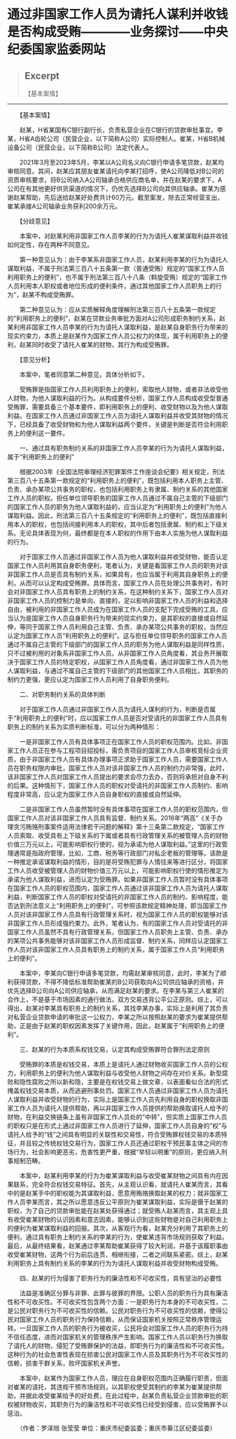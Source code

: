 
# 通过非国家工作人员为请托人谋利并收钱是否构成受贿————业务探讨——中央纪委国家监委网站

> ## Excerpt
> 【基本案情】

---
　　【基本案情】

　　赵某，H省某国有C银行副行长，负责私营企业在C银行的贷款审批事宜。李某，H省A齿轮公司（民营企业，以下简称A公司）实际控制人。崔某，H省B机械设备公司（民营企业，以下简称B公司）法定代表人。

　　2021年3月至2023年5月，李某以A公司名义向C银行申请多笔贷款，赵某均审核同意。其间，赵某应其朋友崔某请托向李某打招呼，使A公司降低对B公司的资质审核要求，将B公司纳入A公司轴承合格供应商名单，并在赵某的要求下，A公司在有其他更好供货渠道的情况下，仍优先选择B公司向其供应轴承。崔某为感谢赵某帮助，先后送给赵某好处费共计60万元。截至案发，除去正常经营支出，崔某承接A公司轴承业务获利200余万元。

　　【分歧意见】

　　本案中，对赵某利用非国家工作人员李某的行为为请托人崔某谋取利益并收钱如何定性，存在两种不同意见。

　　第一种意见认为：由于李某系非国家工作人员，赵某利用李某的行为为请托人谋取利益，不属于刑法第三百八十五条第一款（普通受贿）规定的“国家工作人员利用职务上的便利”，也不属于刑法第三百八十八条（斡旋受贿）规定的“国家工作人员利用本人职权或者地位形成的便利条件，通过其他国家工作人员职务上的行为”，赵某不构成受贿罪。

　　第二种意见认为：应从实质解释角度理解刑法第三百八十五条第一款规定的“利用职务上的便利”，赵某在贷款业务审批方面对A公司形成职务制约关系，赵某利用非国家工作人员李某的行为为请托人谋取利益，是赵某自身职务行为带来的现实约束力，本质上是赵某作为国家工作人员公权力的体现，属于利用职务上的便利，赵某同时收受了请托人崔某的财物，其行为构成受贿罪。

　　【意见分析】

　　本案中，笔者同意第二种意见，具体分析如下。

　　受贿罪是指国家工作人员利用职务上的便利，索取他人财物，或者非法收受他人财物，为他人谋取利益的行为。从构成要件分析，国家工作人员构成收受型普通受贿罪，需要具备三个基本要件，即利用职务上的便利、收受财物以及为他人谋取利益。在国家工作人员通过非国家工作人员为请托人谋取利益并收受其财物的情况下，已经具备了收受财物和为他人谋取利益两个要件，关键是判断是否符合利用职务上的便利这一要件。

　　一、通过具有职务制约关系的非国家工作人员李某的行为为请托人谋取利益，属于“利用职务上的便利”

　　根据2003年《全国法院审理经济犯罪案件工作座谈会纪要》相关规定，刑法第三百八十五条第一款规定的“利用职务上的便利”，既包括利用本人职务上主管、负责、承办某项公共事务的职权，也包括利用职务上有隶属、制约关系的其他国家工作人员的职权。担任单位领导职务的国家工作人员通过不属自己主管的下级部门的国家工作人员的职务为他人谋取利益的，应当认定为“利用职务上的便利”为他人谋取利益。因此，刑法第三百八十五条规定的“利用职务上的便利”，既包括直接利用本人的职权，也包括间接利用本人的职权，其中后者包括隶属、制约和上下级关系。无论具体表现为何，最终都是在本人职权的作用下由本人实施为他人谋取利益的行为。

　　对于国家工作人员通过非国家工作人员为他人谋取利益并收受财物，能否认定国家工作人员利用其自身职务便利，笔者认为，关键是看国家工作人员的职务对该非国家工作人员是否具有制约关系，如果具有，也应当属于利用其自身职务上的便利，从而可以认定构成受贿罪。具体而言，国家工作人员在处理公共事务时，有时会对非国家工作人员具有职务上的制约关系，在这种制约关系下，国家工作人员对非国家工作人员的控制力是单向、直接的，足以影响非国家工作人员的利益和选择自由，被利用的非国家工作人员成为在国家工作人员的支配下完成受贿的工具，应当认为是国家工作人员自身职务行为带来的现实约束力，是其职权的直接或自然延伸，等同于国家工作人员利用自己主管、负责、承办某项公共事务的职权，当然应认定为国家工作人员“利用职务上的便利”。这与担任单位领导职务的国家工作人员通过不属自己主管的下级部门的国家工作人员的职务为他人谋取利益是同样性质，只不过被利用的对象系非国家工作人员。从非国家工作人员角度看，其业务开展取决于国家工作人员的特定职权，从国家工作人员角度看，通过非国家工作人员为他人谋取利益，与通过不属自己主管的下级部门的其他国家工作人员相比，其职务的制约力更强，更应认定为国家工作人员利用了自身职务便利。

　　二、对职务制约关系的具体判断

　　对于国家工作人员通过非国家工作人员为请托人谋利的行为，判断是否属于“利用职务上的便利”时，应以国家工作人员是否对受请托的非国家工作人员具有职务上的制约关系为实质判断标准，可以分为两种情形：

　　一是非国家工作人员有具体事项正在国家工作人员的职权范围内。比如，非国家工作人员正在参与工程项目招投标，需负责项目的国家工作人员审核竞标企业资质，由于非国家工作人员有具体办理事项正求助于国家工作人员，需要国家工作人员在职务权限内审批，国家工作人员对该非国家工作人员的制约力非常强，此时，该非国家工作人员对国家工作人员提出的要求会尽力去办，否则将承担对自身不利的后果。这种情形下，国家工作人员的职权对受请托的非国家工作人员制约、影响程度非常高，应认定为国家工作人员自身职权的直接或自然延伸。

　　二是非国家工作人员虽然暂时没有具体事项在国家工作人员的职权范围内，但国家工作人员对该非国家工作人员具有监督、制约关系。2016年“两高”《关于办理贪污贿赂刑事案件适用法律若干问题的解释》第十三条第二款规定，“国家工作人员索取、收受具有上下级关系的下属或者具有行政管理关系的被管理人员的财物价值三万元以上，可能影响职权行使的，视为承诺为他人谋取利益。”这里的行政管理通常是指政府管理，比如，工商、税务等行政部门对私企老板的管理等。该款是一种推定承诺谋取利益的情形，目的是将受贿犯罪与人情往来等进行区分，将国家工作人员收受被管理人员的财物价值三万元以上，可能影响职权行使的情形推定为承诺为他人谋取利益，进而认定为受贿罪。如果非国家工作人员暂时没有具体事项在国家工作人员的职权范围内，国家工作人员通过该非国家工作人员为请托人谋取利益，判断国家工作人员的职权对受请托的非国家工作人员的制约、影响程度，能否达到刑法意义上“利用职务上的便利”，可参照该款规定精神处理，即当国家工作人员对该非国家工作人员具有行政管理关系时，视为国家工作人员的职权能够对该非国家工作人员形成强约束力。此外，笔者认为，有的国家工作人员对受请托的非国家工作人员虽然不具有行政管理关系，但国家工作人员职务上主管、负责、承办的某项公共事务能够对该非国家工作人员形成监督、制约关系，同样应认定国家工作人员对该非国家工作人员具有职务上的制约关系，属于国家工作人员“利用职务上的便利”。

　　本案中，李某向C银行申请多笔贷款，均需赵某审核同意，此时，李某为了顺利获得贷款，不得不降低标准帮助崔某的B公司获取向A公司供应轴承的资格，并优先选择B公司向A公司供应轴承，从而满足赵某的要求。在李某与第三人崔某的合作上，不是基于市场因素的通行做法，双方交易违背公平公正原则。综上，可以得出，赵某对李某具有职务上的制约关系，其找李某办事，实际上是利用了其负责对私营企业贷款申请的审批这一公权力，李某之所以按照赵某的要求为崔某提供帮助，正是由于赵某的职权因素发挥了关键作用，因此，赵某属于“利用职务上的便利”。

　　三、赵某的行为本质系权钱交易，认定其构成受贿罪符合罪刑法定原则

　　受贿罪的本质是权钱交易，本质上是请托人通过财物收买国家工作人员的公权力，利用职务上的便利为他人谋取利益与收受他人财物之间存在对价关系。新型腐败和隐性腐败之所以新和隐，主要是在权钱交易上做文章，以表面看似合法的形式掩盖权钱交易本质，从而逃避刑事处罚。国家工作人员通过非国家工作人员为请托人谋取利益并收受财物的行为，实际上是国家工作人员先利用自身的职权换取非国家工作人员为请托人提供帮助，再以非国家工作人员提供的帮助换取请托人给予的财物，在利益交换链条上虽有非国家工作人员处的“中转”，但实质上国家工作人员的职权只是在形式上通过非国家工作人员进行了延伸，国家工作人员自身的“权”与请托人给予的“钱”之间具有明显的关联性和交易性，符合受贿罪权钱交易的本质特征，并且较之传统权钱交易行为，国家工作人员还通过职权干预民事主体之间的市场行为，社会影响更恶劣，危害性更严重，根据“举轻以明重”的原则，更应纳入刑事规制范畴。

　　本案中，赵某利用李某的行为为崔某谋取利益与收受崔某财物之间具有内在因果联系，完全符合权钱交易特征。首先，从主观认识看，就请托人崔某而言，其看中的是赵某手中的职权能为其谋取利益，愿意用贿赂换取赵某的权力；就非国家工作人员李某而言，其之所以愿意违反公平原则为崔某谋取利益，实际是慑于赵某的职权，为了自己的贷款审批能在赵某处获得通过；就受贿人赵某而言，其主观上具有收受崔某财物的认识因素和意志因素，能够认识到这些财物是对自己利用职务上的便利为崔某谋取利益的回报。其次，从客观行为看，赵某充分利用了其职务上的便利，通过具有职务上制约关系的李某的行为，使崔某违背市场规则获取了利益。最后，从最终结果看，赵某通过李某帮助崔某获得了较大利润，并基于该履职事由收受崔某财物，这两个行为前后连贯、相继衔接，二者之间联系紧密。综上，赵某利用职务上具有制约关系的李某的行为为请托人谋取利益并收受财物构成受贿。

　　四、赵某的行为侵害了职务行为的廉洁性和不可收买性，具有惩治的必要性

　　法益是准确区分罪与非罪、此罪与彼罪的界限。公职人员的职务行为具有廉洁性和不可收买性。不可收买性包含两个方面：一是职务行为本身的不可收买性，二是公民对职务行为不可收买性的信赖。公民对职务行为不可收买性的信赖，使得公民对国家工作人员的职务行为保持信赖，从而保证国家机关按照正常秩序管理运转。一旦国家工作人员的职务行为被收买，公民将会对国家工作人员的职务行为持不信任态度，进而对国家机关的管理秩序产生影响。国家工作人员以职务行为换取了请托人的财物，侵犯了受贿罪保护的法益，即职务行为的廉洁性和不可收买性。这种行为的社会危害性表现在损害公民对国家工作人员及其职务行为不可收买性的信赖，损害干群关系，败坏国家机关声誉。

　　本案中，赵某作为国家工作人员，理应在自身职权范围内正确履行职责，但面对崔某的请托，其违规干预市场规则，以其职权使受其制约的李某为崔某提供帮助，并据此收受崔某给予的好处费，在此过程中，赵某负责私营企业贷款审批的职权被财物收买，其职务行为的廉洁性和不可收买性已经受到侵害，应以受贿罪予以惩治。

　　（作者：罗泽旭 张莹莹 单位：重庆市纪委监委；重庆市綦江区纪委监委）
